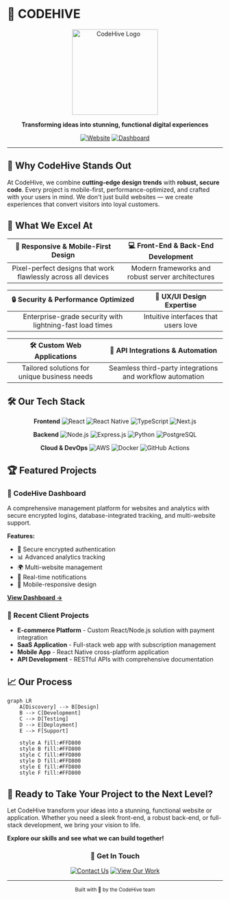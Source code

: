 # 🐝 CODEHIVE

<div align="center">
  <img src="https://your-logo-url-here.com/codehive-logo.png" alt="CodeHive Logo" width="200"/>
  
  **Transforming ideas into stunning, functional digital experiences**
  
  [![Website](https://img.shields.io/badge/Website-codehive.vip-yellow?style=for-the-badge)](https://codehive.vip)
  [![Dashboard](https://img.shields.io/badge/Dashboard-app.codehive.vip-blue?style=for-the-badge)](https://app.codehive.vip)
</div>

---

## 🌟 Why CodeHive Stands Out

At CodeHive, we combine **cutting-edge design trends** with **robust, secure code**. Every project is mobile-first, performance-optimized, and crafted with your users in mind. We don't just build websites — we create experiences that convert visitors into loyal customers.

## 🚀 What We Excel At

<div align="center">

| 📱 **Responsive & Mobile-First Design** | 💻 **Front-End & Back-End Development** |
|:---:|:---:|
| Pixel-perfect designs that work flawlessly across all devices | Modern frameworks and robust server architectures |

| 🔒 **Security & Performance Optimized** | 🎨 **UX/UI Design Expertise** |
|:---:|:---:|
| Enterprise-grade security with lightning-fast load times | Intuitive interfaces that users love |

| 🛠️ **Custom Web Applications** | 🔌 **API Integrations & Automation** |
|:---:|:---:|
| Tailored solutions for unique business needs | Seamless third-party integrations and workflow automation |

</div>

## 🛠️ Our Tech Stack

<div align="center">

**Frontend**
![React](https://img.shields.io/badge/React-20232A?style=for-the-badge&logo=react&logoColor=61DAFB)
![React Native](https://img.shields.io/badge/React_Native-20232A?style=for-the-badge&logo=react&logoColor=61DAFB)
![TypeScript](https://img.shields.io/badge/TypeScript-007ACC?style=for-the-badge&logo=typescript&logoColor=white)
![Next.js](https://img.shields.io/badge/Next.js-000000?style=for-the-badge&logo=nextdotjs&logoColor=white)

**Backend**
![Node.js](https://img.shields.io/badge/Node.js-339933?style=for-the-badge&logo=nodedotjs&logoColor=white)
![Express.js](https://img.shields.io/badge/Express.js-000000?style=for-the-badge&logo=express&logoColor=white)
![Python](https://img.shields.io/badge/Python-3776AB?style=for-the-badge&logo=python&logoColor=white)
![PostgreSQL](https://img.shields.io/badge/PostgreSQL-316192?style=for-the-badge&logo=postgresql&logoColor=white)

**Cloud & DevOps**
![AWS](https://img.shields.io/badge/AWS-232F3E?style=for-the-badge&logo=amazon-aws&logoColor=white)
![Docker](https://img.shields.io/badge/Docker-2496ED?style=for-the-badge&logo=docker&logoColor=white)
![GitHub Actions](https://img.shields.io/badge/GitHub_Actions-2088FF?style=for-the-badge&logo=github-actions&logoColor=white)

</div>

## 🏆 Featured Projects

### 🎯 CodeHive Dashboard
A comprehensive management platform for websites and analytics with secure encrypted logins, database-integrated tracking, and multi-website support.

**Features:**
- 🔐 Secure encrypted authentication
- 📊 Advanced analytics tracking
- 🌍 Multi-website management
- 🔔 Real-time notifications
- 📱 Mobile-responsive design

[**View Dashboard →**](https://app.codehive.vip)

### 🚀 Recent Client Projects
- **E-commerce Platform** - Custom React/Node.js solution with payment integration
- **SaaS Application** - Full-stack web app with subscription management
- **Mobile App** - React Native cross-platform application
- **API Development** - RESTful APIs with comprehensive documentation

## 📈 Our Process

```mermaid
graph LR
    A[Discovery] --> B[Design]
    B --> C[Development]
    C --> D[Testing]
    D --> E[Deployment]
    E --> F[Support]
    
    style A fill:#FFD800
    style B fill:#FFD800
    style C fill:#FFD800
    style D fill:#FFD800
    style E fill:#FFD800
    style F fill:#FFD800
```

## 💼 Ready to Take Your Project to the Next Level?

Let CodeHive transform your ideas into a stunning, functional website or application. Whether you need a sleek front-end, a robust back-end, or full-stack development, we bring your vision to life.

**Explore our skills and see what we can build together!**

<div align="center">

### 🤝 Get In Touch

[![Contact Us](https://img.shields.io/badge/Contact_Us-FFD800?style=for-the-badge&logoColor=black)](https://codehive.vip/contact)
[![View Our Work](https://img.shields.io/badge/View_Our_Work-007AFF?style=for-the-badge&logoColor=white)](https://codehive.vip)

</div>

---

<div align="center">
  <sub>Built with 💛 by the CodeHive team</sub>
</div>

